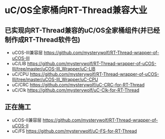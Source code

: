 # uC/OS全家桶向RT-Thread兼容大业

## 已实现向RT-Thread兼容的uC/OS全家桶组件(并已经制作成RT-Thread软件包)
- uCOS-III兼容层 https://github.com/mysterywolf/RT-Thread-wrapper-of-uCOS-III
- uC/LIB https://github.com/mysterywolf/RT-Thread-wrapper-of-uCOS-III/tree/master/uCOS-III_Wrapper/uC-LIB
- uC/CPU https://github.com/mysterywolf/RT-Thread-wrapper-of-uCOS-III/tree/master/uCOS-III_Wrapper/uC-CPU
- uC/CRC https://github.com/mysterywolf/uC-CRC-for-RT-Thread
- uC/Clk https://github.com/mysterywolf/uC-Clk-for-RT-Thread


## 正在施工
- uCOS-II兼容层 https://github.com/mysterywolf/RT-Thread-wrapper-of-uCOS-II
- uC/FS https://github.com/mysterywolf/uC-FS-for-RT-Thread
